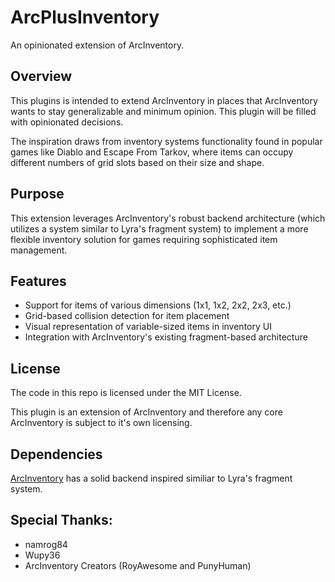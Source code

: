 # ArcPlusInventory

An opinionated extension of ArcInventory.

## Overview
This plugins is intended to extend ArcInventory in places that ArcInventory wants to stay generalizable and minimum opinion. This plugin will be filled with opinionated decisions. 

The inspiration draws from inventory systems functionality found in popular games like Diablo and Escape From Tarkov, where items can occupy different numbers of grid slots based on their size and shape.

## Purpose
This extension leverages ArcInventory's robust backend architecture (which utilizes a system similar to Lyra's fragment system) to implement a more flexible inventory solution for games requiring sophisticated item management.


## Features

* Support for items of various dimensions (1x1, 1x2, 2x2, 2x3, etc.)
* Grid-based collision detection for item placement
* Visual representation of variable-sized items in inventory UI
* Integration with ArcInventory's existing fragment-based architecture


## License

The code in this repo is licensed under the MIT License. 

This plugin is an extension of ArcInventory and therefore any core ArcInventory is subject to it's own licensing.


## Dependencies

[ArcInventory](https://www.fab.com/listings/ee4027dd-0a9f-4ac9-a7e6-78994f67c133) has a solid backend inspired similiar to Lyra's fragment system. 


## Special Thanks:

* namrog84
* Wupy36
* ArcInventory Creators (RoyAwesome and PunyHuman)


